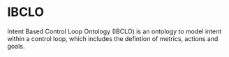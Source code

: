 # IBCLO
Intent Based Control Loop Ontology (IBCLO) is an ontology to model intent within a control loop, which includes the defintion of metrics, actions and goals.
